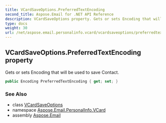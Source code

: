 ```yaml
---
title: VCardSaveOptions.PreferredTextEncoding
second_title: Aspose.Email for .NET API Reference
description: VCardSaveOptions property. Gets or sets Encoding that will be used to save Contact
type: docs
weight: 30
url: /net/aspose.email.personalinfo.vcard/vcardsaveoptions/preferredtextencoding/
---
```

## VCardSaveOptions.PreferredTextEncoding property

Gets or sets Encoding that will be used to save Contact.

```csharp
public Encoding PreferredTextEncoding { get; set; }
```

### See Also

* class [VCardSaveOptions](../)
* namespace [Aspose.Email.PersonalInfo.VCard](../../vcardsaveoptions/)
* assembly [Aspose.Email](../../../)


